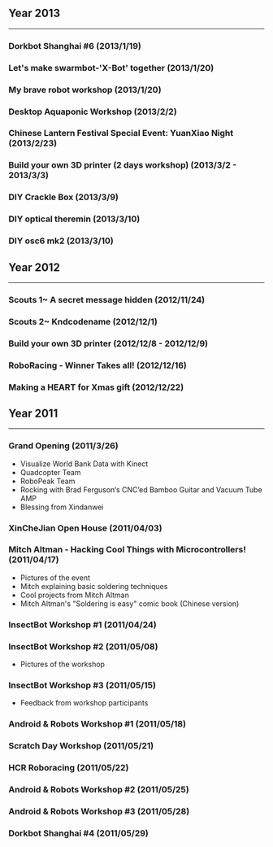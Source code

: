 ## Year 2013

---

### Dorkbot Shanghai #6 (2013/1/19)
### Let's make swarmbot-'X-Bot' together (2013/1/20)
### My brave robot workshop (2013/1/20)
### Desktop Aquaponic Workshop (2013/2/2)
### Chinese Lantern Festival Special Event: YuanXiao Night (2013/2/23)
### Build your own 3D printer (2 days workshop) (2013/3/2 - 2013/3/3)
### DIY Crackle Box (2013/3/9)
### DIY optical theremin (2013/3/10)
### DIY osc6 mk2 (2013/3/10)

## Year 2012

---

### Scouts 1~ A secret message hidden (2012/11/24)
### Scouts 2~ Kndcodename (2012/12/1)
### Build your own 3D printer (2012/12/8 - 2012/12/9)
### RoboRacing - Winner Takes all! (2012/12/16)
### Making a HEART for Xmas gift (2012/12/22)

## Year 2011

---

### Grand Opening (2011/3/26)
* Visualize World Bank Data with Kinect
* Quadcopter Team
* RoboPeak Team
* Rocking with Brad Ferguson‘s CNC’ed Bamboo Guitar and Vacuum Tube AMP
* Blessing from Xindanwei

### XinCheJian Open House (2011/04/03)

### Mitch Altman - Hacking Cool Things with Microcontrollers! (2011/04/17)
* Pictures of the event
* Mitch explaining basic soldering techniques
* Cool projects from Mitch Altman
* Mitch Altman's "Soldering is easy" comic book (Chinese version)

### InsectBot Workshop #1 (2011/04/24)
### InsectBot Workshop #2 (2011/05/08)
* Pictures of the workshop

### InsectBot Workshop #3 (2011/05/15)
* Feedback from workshop participants

### Android & Robots Workshop #1 (2011/05/18)

### Scratch Day Workshop (2011/05/21)

### HCR Roboracing (2011/05/22)

### Android & Robots Workshop #2 (2011/05/25)

### Android & Robots Workshop #3 (2011/05/28)

### Dorkbot Shanghai #4 (2011/05/29)
